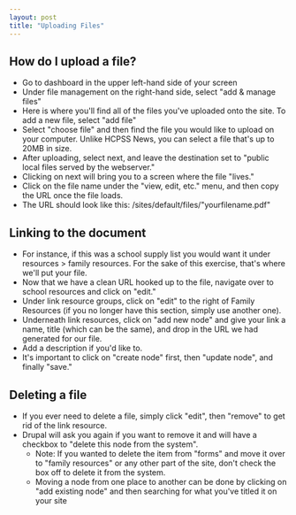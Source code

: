 ```yaml
---
layout: post
title: "Uploading Files"
---
```


## How do I upload a file?

- Go to dashboard in the upper left-hand side of your screen
- Under file management on the right-hand side, select "add & manage files"
- Here is where you'll find all of the files you've uploaded onto the site. To add a new file, select "add file"
- Select "choose file" and then find the file you would like to upload on your computer. Unlike HCPSS News, you can select a file that's up to 20MB in size. 
- After uploading, select next, and leave the destination set to "public local files served by the webserver."
- Clicking on next will bring you to a screen where the file "lives." 
- Click on the file name under the "view, edit, etc." menu, and then copy the URL once the file loads. 
- The URL should look like this: /sites/default/files/"yourfilename.pdf"

## Linking to the document

- For instance, if this was a school supply list you would want it under resources > family resources. For the sake of this exercise, that's where we'll put your file. 
- Now that we have a clean URL hooked up to the file, navigate over to school resources and click on "edit." 
- Under link resource groups, click on "edit" to the right of Family Resources (if you no longer have this section, simply use another one). 
- Underneath link resources, click on "add new node" and give your link a name, title (which can be the same), and drop in the URL we had generated for our file. 
- Add a description if you'd like to. 
- It's important to click on "create node" first, then "update node", and finally "save."

## Deleting a file

- If you ever need to delete a file, simply click "edit", then "remove" to get rid of the link resource.
- Drupal will ask you again if you want to remove it and will have a checkbox to "delete this node from the system". 
  - Note: If you wanted to delete the item from "forms" and move it over to "family resources" or any other part of the site, don't check the box off to delete it from the system.
  - Moving a node from one place to another can be done by clicking on "add existing node" and then searching for what you've titled it on your site